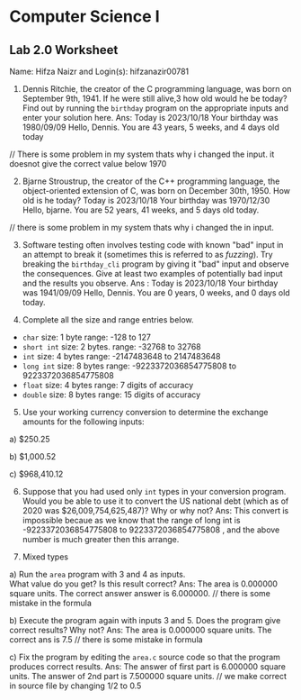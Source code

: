 
# Computer Science I 
## Lab 2.0 Worksheet

Name: Hifza Naizr and Login(s): hifzanazir00781



1. Dennis Ritchie, the creator of the C programming language,
was born on September 9th, 1941.  If he were still alive,3
how old would he be today?  Find out by running the `birthday`
program on the appropriate inputs and enter your solution here.
Ans: Today is 2023/10/18
Your birthday was 1980/09/09
Hello, Dennis.  You are 43 years, 5 weeks, and 4 days old today

// There is some problem in my system thats why i changed the input. it doesnot give the correct value below 1970


2. Bjarne Stroustrup, the creator of the C++ programming
language, the object-oriented extension of C, was born on
December 30th, 1950.  How old is he today?
Today is 2023/10/18
Your birthday was 1970/12/30
Hello, bjarne.  You are 52 years, 41 weeks, and 5 days old today.

// there is some problem in my system thats why i changed the in input.

3. Software testing often involves testing code with known
"bad" input in an attempt to break it (sometimes this is
referred to as *fuzzing*).  Try breaking the `birthday_cli`
program by giving it "bad" input and observe the consequences.
Give at least two examples of potentially bad input and the
results you observe.
Ans : Today is 2023/10/18
Your birthday was 1941/09/09
Hello, Dennis.  You are 0 years, 0 weeks, and 0 days old today.



4. Complete all the size and range entries below.

* `char`
  size: 1 byte
  range: -128 to 127
* `short int`
  size: 2 bytes.
  range: -32768 to 32768
* `int`
  size: 4 bytes
  range: -2147483648 to 2147483648
* `long int`
  size: 8 bytes
  range: -9223372036854775808 to 9223372036854775808 
* `float`
  size: 4 bytes
  range: 7 digits of accuracy
* `double`
  size: 8 bytes
  range: 15 digits of accuracy


5. Use your working currency conversion to determine
the exchange amounts for the following inputs:

  a) $250.25

  b) $1,000.52

  c) $968,410.12



6. Suppose that you had used only `int` types
in your conversion program.  Would you be able
to use it to convert the US national debt
(which as of 2020 was \$26,009,754,625,487)?
Why or why not?
Ans: This convert is impossible becaue as we know that the range of long int is -9223372036854775808 to 9223372036854775808 , and the above number is much greater  then this arrange.



7. Mixed types

a) Run the `area` program with 3 and 4 as inputs.  
What value do you get?  Is this result correct?
Ans: The area is 0.000000 square units.
The correct answer answer is 6.000000. 
// there is some mistake in the formula 

b) Execute the program again with inputs 3 and 5.
Does the program give correct results?  Why not?
Ans: The area is 0.000000 square units.
The correct ans is 7.5
// there is some mistake in formula

c) Fix the program by editing the `area.c` source
code so that the program produces correct results.
Ans: The answer of first part is  6.000000 square units.
The answer of 2nd part is  7.500000 square units.
// we make correct in source file by changing 1/2 to 0.5